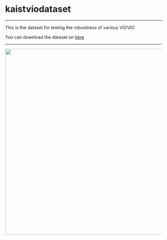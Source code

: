 # kaistviodataset

***
This is the dataset for testing the robustness of various VO/VIO

You can download the dataset on [here]("https://www.google.com/")
***

<img width="600" src="https://user-images.githubusercontent.com/45934290/96549200-222db480-12ea-11eb-8273-30d08be27316.png">
